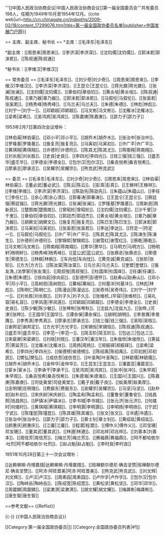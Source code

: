 '''[[中国人民政治协商会议|中国人民政治协商会议]]第一届全国委员会'''共有委员198人，任期为1949年10月至1954年12月。<ref>{{cite web|url=http://cn.chinagate.cn/indepths/2009-02/18/content_17299076.htm|title=第一届全国政协委员名单|publisher=中国发展门户网}}</ref>

== 主席、副主席、秘书长 ==
*主席：[[毛泽东|毛泽东]]

*副主席：[[周恩来|周恩来]]、[[李济深|李济深]]、[[沈钧儒|沈钧儒]]、[[郭沫若|郭沫若]]、[[陈叔通|陈叔通]]

*秘书长：[[李维汉|李维汉]]

== 常务委员 ==
[[毛泽东|毛泽东]]、[[刘少奇|刘少奇]]、[[周恩来|周恩来]]、[[李维汉|李维汉]]、[[李济深|李济深]]、[[王昆仑|王昆仑]]、[[蒋光鼐|蒋光鼐]]、[[张澜|张澜]]、[[沈钧儒|沈钧儒]]、[[章伯钧|章伯钧]]、[[黄炎培|黄炎培]]、[[陈叔通|陈叔通]]、[[章乃器|章乃器]]、[[郭沫若|郭沫若]]、[[马叙伦|马叙伦]]、[[张奚若|张奚若]]、[[杨秀峰|杨秀峰]]、[[乌兰夫|乌兰夫]]、[[朱德|朱德]]、[[林彪|林彪]]、[[刘宁一|刘宁一]]、[[邓颖超|邓颖超]]、[[冯文彬|冯文彬]]、[[沈雁冰|沈雁冰]]、[[梁希|梁希]]、[[吴鸿宾|吴鸿宾]]、[[陈嘉庚|陈嘉庚]]、[[邵力子|邵力子]]

1953年2月7日第四次会议增补：

[[林伯渠|林伯渠]]、[[邓小平|邓小平]]、[[胡乔木|胡乔木]]、[[张治中|张治中]]、[[罗隆基|罗隆基]]、[[施复亮|施复亮]]、[[马寅初|马寅初]]、[[许广平|许广平]]、[[黄琪翔|黄琪翔]]、[[许德珩|许德珩]]、[[陈其尤|陈其尤]]、[[蒋南翔|蒋南翔]]、[[刘长胜|刘长胜]]、[[史良|史良]]、[[李四光|李四光]]、[[钱三强|钱三强]]、[[盛丕华|盛丕华]]、[[李德全|李德全]]、[[包尔汉|包尔汉]]、[[桑吉悦希|桑吉悦希]]、[[廖承志|廖承志]]、[[吴耀宗|吴耀宗]]、[[熊克武|熊克武]]

== 委员 ==
[[毛泽东|毛泽东]]、[[刘少奇|刘少奇]]、[[周恩来|周恩来]]、[[林伯渠|林伯渠]]、[[董必武|董必武]]、[[陈云|陈云]]、[[彭真|彭真]]、[[王稼祥|王稼祥]]、[[李维|李维]]、[[李济深|李济深]]、[[陈劭先|陈劭先]]、[[朱蕴山|朱蕴山]]、[[李任仁|李任仁]]、[[余心清|余心清]]、[[郭春涛|郭春涛]]、[[王昆仑|王昆仑]]、[[蔡廷锴|蔡廷锴]]、[[蒋光鼐|蒋光鼐]]、[[张澜|张澜]]、[[罗隆基|罗隆基]]、[[周新民|周新民]]、[[楚图南|楚图南]]、[[曾昭抡|曾昭抡]]、[[沈钧儒|沈钧儒]]、[[沙千里|沙千里]]、[[章伯钧|章伯钧]]、[[郭冠杰|郭冠杰]]、[[黄炎培|黄炎培]]、[[章乃器|章乃器]]、[[胡厥文|胡厥文]]、[[施复亮|施复亮]]、[[陈巳生|陈巳生]]、[[郭沫若|郭沫若]]、[[马寅初|马寅初]]、[[张奚若|张奚若]]、[[李达|李达]]、[[符定一|符定一]]、[[马叙伦|马叙伦]]、[[许广平|许广平]]、[[陈其尤|陈其尤]]、[[陈演生|陈演生]]、[[许德珩|许德珩]]、[[黎锦熙|黎锦熙]]、[[谢雪红|谢雪红]]、[[蔡乾|蔡乾]]、[[冯文彬|冯文彬]]、[[蒋南翔|蒋南翔]]、[[萧华|萧华]]、[[马明方|马明方]]、[[杨明轩|杨明轩]]、[[杨秀峰|杨秀峰]]、[[蓝公武|蓝公武]]、[[张鼎丞|张鼎丞]]、[[荣德生|荣德生]]、[[林枫|林枫]]、[[车向忱|车向忱]]、[[黄克诚|黄克诚]]、[[张轸|张轸]]、[[方方|方方]]、[[陈汝棠|陈汝棠]]、[[乌兰夫|乌兰夫]]、[[奎壁|奎壁]]、[[張友漁_(法學家)|张友渔]]、[[周叔弢|周叔弢]]、[[杜国庠|杜国庠]]、[[任谦|任谦]]、[[朱德|朱德]]、[[徐向前|徐向前]]、[[彭德怀|彭德怀]]、[[赵寿山|赵寿山]]、[[邓小平|邓小平]]、[[高树勋|高树勋]]、[[粟裕|粟裕]]、[[何基沣|何基沣]]、[[林彪|林彪]]、[[陈明仁|陈明仁]]、[[陈漫远|陈漫远]]、[[吴奇伟|吴奇伟]]、[[刘宁一|刘宁一]]、[[刘长胜|刘长胜]]、[[刘子久|刘子久]]、[[张维桢_(华容)|张维桢]]、[[易礼容|易礼容]]、[[李凤莲|李凤莲]]、[[邓颖超|邓颖超]]、[[李德全|李德全]]、[[史良|史良]]、[[陈少敏|陈少敏]]、[[张琴秋|张琴秋]]、[[沈兹九|沈兹九]]、[[张晔_(河津)|张晔]]、[[王国华|王国华]]、[[谭余保|谭余保]]、[[胡明|胡明]]、[[李景膺|李景膺]]、[[李秀真|李秀真]]、[[廖承志|廖承志]]、[[钱三强|钱三强]]、[[吴晗|吴晗]]、[[谢邦定|谢邦定]]、[[方光宇|方光宇]]、[[宋锡恒|宋锡恒]]、[[陈叔通|陈叔通]]、[[盛丕华|盛丕华]]、[[李范一|李范一]]、[[简玉阶|简玉阶]]、[[包达三|包达三]]、[[宋棐卿|宋棐卿]]、[[刘晓|刘晓]]、[[潘汉年|潘汉年]]、[[朱俊欣|朱俊欣]]、[[蒉延芳|蒉延芳]]、[[沈雁冰|沈雁冰]]、[[周扬|周扬]]、[[郑振铎|郑振铎]]、[[梁希|梁希]]、[[李四光|李四光]]、[[侯德榜|侯德榜]]、[[陈绍禹|陈绍禹]]、[[邓初民|邓初民]]、[[樊弘|樊弘]]、[[成仿吾|成仿吾]]、[[叶圣陶|叶圣陶]]、[[林砺儒|林砺儒]]、[[胡乔木|胡乔木]]、[[金仲华|金仲华]]、[[王芸生|王芸生]]、[[潘震亚|潘震亚]]、[[宦乡|宦乡]]、[[李承干|李承干]]、[[吴鸿宾|吴鸿宾]]、[[张冲|张冲]]、[[朱早观|朱早观]]、[[桑吉悦希|桑吉悦希]]、[[朱德海|朱德海]]、[[王国兴|王国兴]]、[[陈嘉庚|陈嘉庚]]、[[司徒美堂|司徒美堂]]、[[戴子良|戴子良]]、[[蚁美厚|蚁美厚]]、[[庄明理|庄明理]]、[[费振东|费振东]]、[[吴耀宗|吴耀宗]]、[[马坚|马坚]]、[[赵朴初|赵朴初]]、[[宋庆龄|宋庆龄]]、[[陶孟和|陶孟和]]、[[董鲁安|董鲁安]]、[[钱昌照|钱昌照]]、[[萨镇冰|萨镇冰]]、[[李书城|李书城]]、[[张元济|张元济]]、[[何燏时|何燏时]]、[[黄琪翔|黄琪翔]]、[[李明灏|李明灏]]、[[李明扬|李明扬]]、[[宁武|宁武]]、[[陈瑾昆|陈瑾昆]]、[[陈其瑗|陈其瑗]]、[[张文|张文]]、[[冷遹|冷遹]]、[[张治中|张治中]]、[[邵力子|邵力子]]、[[章士钊|章士钊]]、[[黄绍竑|黄绍竑]]、[[颜惠庆|颜惠庆]]、[[江庸|江庸]]、[[程潜|程潜]]、[[傅作义|傅作义]]、[[邓宝珊|邓宝珊]]、[[董其武|董其武]]、[[林遵|林遵]]、[[邓兆祥|邓兆祥]]、[[刘善本|刘善本]]、[[周信芳|周信芳]]、[[梅兰芳|梅兰芳]]、[[赛福鼎|赛福鼎]]、[[阿不都哈依尔·吐烈|阿不都哈依尔·吐烈]]、[[赵占魁|赵占魁]]、[[李时良|李时良]]

1951年10月28日第三十一次会议增补：

[[达赖喇嘛·丹增嘉措|达赖喇嘛·丹增嘉措]]、[[班禅额尔德尼·确吉坚赞|班禅额尔德尼·确吉坚赞]]、[[阿沛·阿旺晋美|阿沛·阿旺晋美]]、[[熊克武|熊克武]]、[[刘文辉|刘文辉]]、[[卢汉|卢汉]]、[[周素园|周素园]]、[[卢作孚|卢作孚]]、[[包尔汉|包尔汉]]、[[陶峙岳|陶峙岳]]、[[陈绍宽|陈绍宽]]、[[黄松坚|黄松坚]]、[[邓华|邓华]]、[[周震鳞|周震鳞]]、[[梁漱溟|梁漱溟]]、[[胡文耀|胡文耀]]、[[梅龚彬|梅龚彬]]、[[唐生智|唐生智]]

==参考文献==
{{Reflist}}

{{-}}
{{中国人民政治协商会议}}

[[Category:第一届全国政协委员|]]
[[Category:全国政协委员列表|#1]]